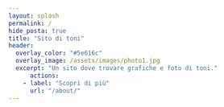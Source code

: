```yaml
---
layout: splash
permalink: /
hide_posta: true
title: "Sito di toni"
header:
  overlay_color: "#5e616c"
  overlay_image: /assets/images/photo1.jpg
  excerpt: "Un sito dove trovare grafiche e foto di toni."
      actions:
    - label: "Scopri di più"
      url: "/about/"
---
```

